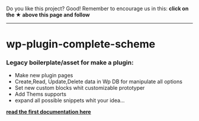 
Do you like this project? Good! Remember to encourage us in this: <b>click on the ★ above this page and follow</b>

---

# wp-plugin-complete-scheme

### Legacy boilerplate/asset for make a plugin:

- Make new plugin pages
- Create,Read, Update,Delete data in Wp DB for manipulate all options
- Set new custom blocks whit customizable prototyper
- Add Thems supports
- expand all possible snippets whit your idea...

[**read the first documentation here**](https://github.com/wordpress-projects-station/wp-plugin-complete-scheme/wiki)
